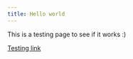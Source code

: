 ```yaml
---
title: Hello world
---
```

This is a testing page to see if it works :)

[T﻿esting link](https://www.google.com)